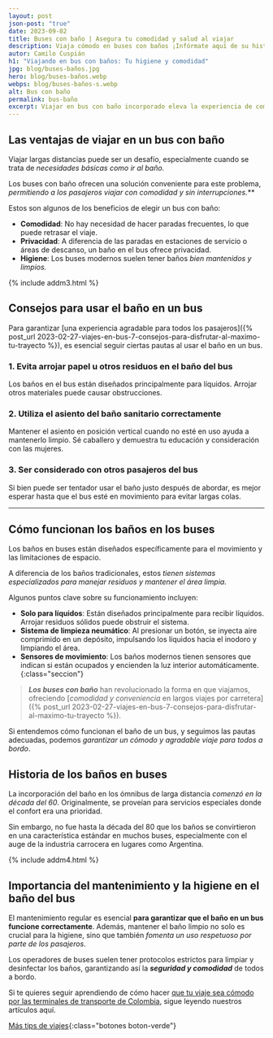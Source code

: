 ```yaml
---
layout: post
json-post: "true"
date: 2023-09-02
title: Buses con baño | Asegura tu comodidad y salud al viajar
description: Viaja cómodo en buses con baños ¡Infórmate aquí de su historia, funcionamiento y consejos para su uso!
autor: Camilo Cuspián
h1: "Viajando en bus con baños: Tu higiene y comodidad"
jpg: blog/buses-baños.jpg
hero: blog/buses-baños.webp
webps: blog/buses-baños-s.webp
alt: Bus con baño
permalink: bus-baño
excerpt: Viajar en bus con baño incorporado eleva la experiencia de comodidad en los trayectos largos, garantizando un viaje sin interrupciones y con todas las facilidades a bordo. Aquí encontraras información sobre los buses con baño.
---
```

## Las ventajas de viajar en un bus con baño

Viajar largas distancias puede ser un desafío, especialmente cuando se trata de *necesidades básicas como ir al baño.*

Los buses con baño ofrecen una solución conveniente para este problema, **permitiendo a los pasajeros viajar con comodidad y sin interrupciones*.***

Estos son algunos de los beneficios de elegir un bus con baño:

* **Comodidad**: No hay necesidad de hacer paradas frecuentes, lo que puede retrasar el viaje.
* **Privacidad**: A diferencia de las paradas en estaciones de servicio o áreas de descanso, un baño en el bus ofrece privacidad.
* **Higiene**: Los buses modernos suelen tener baños *bien mantenidos y limpios.*

{% include addm3.html %}

## Consejos para usar el baño en un bus

Para garantizar [una experiencia agradable para todos los pasajeros]({% post_url 2023-02-27-viajes-en-bus-7-consejos-para-disfrutar-al-maximo-tu-trayecto %}), es esencial seguir ciertas pautas al usar el baño en un bus.

### 1. Evita arrojar papel u otros residuos en el baño del bus

Los baños en el bus están diseñados principalmente para líquidos. Arrojar otros materiales puede causar obstrucciones.

### 2. Utiliza el asiento del baño sanitario correctamente

Mantener el asiento en posición vertical cuando no esté en uso ayuda a mantenerlo limpio. Sé caballero y demuestra tu educación y consideración con las mujeres.

### 3. Ser considerado con otros pasajeros del bus

Si bien puede ser tentador usar el baño justo después de abordar, es mejor esperar hasta que el bus esté en movimiento para evitar largas colas.

----

## Cómo funcionan los baños en los buses

Los baños en buses están diseñados específicamente para el movimiento y las limitaciones de espacio.

A diferencia de los baños tradicionales, estos *tienen sistemas especializados para manejar residuos y mantener el área limpia.*

Algunos puntos clave sobre su funcionamiento incluyen:

* **Solo para líquidos**: Están diseñados principalmente para recibir líquidos. Arrojar residuos sólidos puede obstruir el sistema.
* **Sistema de limpieza neumático**: Al presionar un botón, se inyecta aire comprimido en un depósito, impulsando los líquidos hacia el inodoro y limpiando el área.
* **Sensores de movimiento**: Los baños modernos tienen sensores que indican si están ocupados y encienden la luz interior automáticamente.
{:class="seccion"}

> ***Los buses con baño*** han revolucionado la forma en que viajamos, ofreciendo [*comodidad y conveniencia* en largos viajes por carretera]({% post_url 2023-02-27-viajes-en-bus-7-consejos-para-disfrutar-al-maximo-tu-trayecto %}).

Si entendemos cómo funcionan el baño de un bus, y seguimos las pautas adecuadas, podemos *garantizar un cómodo y agradable viaje para todos a bordo*.

## Historia de los baños en buses

La incorporación del baño en los ómnibus de larga distancia *comenzó en la década del 60*. Originalmente, se proveían para servicios especiales donde el confort era una prioridad.

Sin embargo, no fue hasta la década del 80 que los baños se convirtieron en una característica estándar en muchos buses, especialmente con el auge de la industria carrocera en lugares como Argentina.

{% include addm4.html %}

## Importancia del mantenimiento y la higiene en el baño del bus

El mantenimiento regular es esencial **para garantizar que el baño en un bus funcione correctamente**. Además, mantener el baño limpio no solo es crucial para la higiene, sino que también *fomenta un uso respetuoso por parte de los pasajeros.*

Los operadores de buses suelen tener protocolos estrictos para limpiar y desinfectar los baños, garantizando así la ***seguridad y comodidad*** de todos a bordo.

Si te quieres seguir aprendiendo de cómo hacer [que tu viaje sea cómodo por las terminales de transporte de Colombia](/), sigue leyendo nuestros artículos aquí.

[Más tips de viajes]({{'blog'|relative_url}}){:class="botones boton-verde"}
